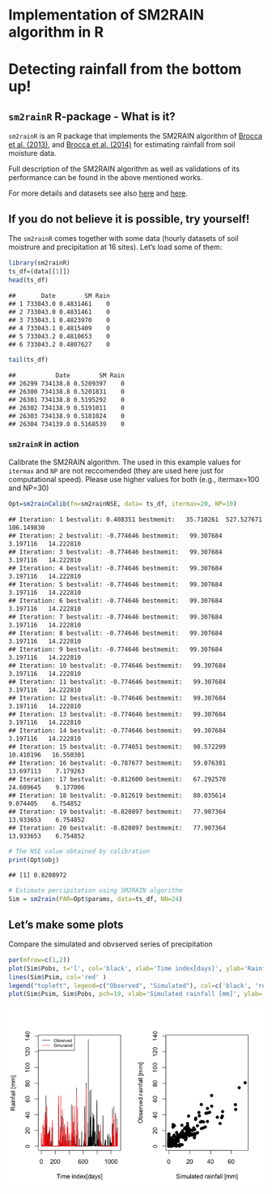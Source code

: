 
# Implementation of SM2RAIN algorithm in R

# Detecting rainfall from the bottom up\!

## `sm2rainR` R-package - What is it?

`sm2rainR` is an R package that implements the SM2RAIN algorithm of
[Brocca et al. (2013)](https://doi.org/10.1002/grl.50173), and [Brocca
et al. (2014)](https://doi.org/10.1002/2014JD021489) for estimating
rainfall from soil moisture data.

Full description of the SM2RAIN algorithm as well as validations of its
performance can be found in the above mentioned works.

For more details and datasets see also
[here](http://hydrology.irpi.cnr.it/research/sm2rain/) and
[here](http://www.irpi.cnr.it/en/focus/sm2rain/).

## If you do not believe it is possible, try yourself\!

The `sm2rainR` comes together with some data (hourly datasets of soil
moistrure and precipitation at 16 sites). Let’s load some of them:

``` r
library(sm2rainR)
ts_df=(data[[1]])
head(ts_df)
```

    ##       Date        SM Rain
    ## 1 733043.0 0.4831461    0
    ## 2 733043.0 0.4831461    0
    ## 3 733043.1 0.4823970    0
    ## 4 733043.1 0.4815409    0
    ## 5 733043.2 0.4810653    0
    ## 6 733043.2 0.4807627    0

``` r
tail(ts_df)
```

    ##           Date        SM Rain
    ## 26299 734138.8 0.5209397    0
    ## 26300 734138.8 0.5201831    0
    ## 26301 734138.8 0.5195292    0
    ## 26302 734138.9 0.5191011    0
    ## 26303 734138.9 0.5181024    0
    ## 26304 734139.0 0.5168539    0

### `sm2rainR` in action

Calibrate the SM2RAIN algorithm. The used in this example values for
`itermax` and `NP` are not reccomended (they are used here just for
computational speed). Please use higher values for both (e.g.,
itermax=100 and
    NP=30)

``` r
Opt=sm2rainCalib(fn=sm2rainNSE, data= ts_df, itermax=20, NP=10)
```

    ## Iteration: 1 bestvalit: 0.408351 bestmemit:   35.710261  527.527671  106.149830
    ## Iteration: 2 bestvalit: -0.774646 bestmemit:   99.307684    3.197116   14.222810
    ## Iteration: 3 bestvalit: -0.774646 bestmemit:   99.307684    3.197116   14.222810
    ## Iteration: 4 bestvalit: -0.774646 bestmemit:   99.307684    3.197116   14.222810
    ## Iteration: 5 bestvalit: -0.774646 bestmemit:   99.307684    3.197116   14.222810
    ## Iteration: 6 bestvalit: -0.774646 bestmemit:   99.307684    3.197116   14.222810
    ## Iteration: 7 bestvalit: -0.774646 bestmemit:   99.307684    3.197116   14.222810
    ## Iteration: 8 bestvalit: -0.774646 bestmemit:   99.307684    3.197116   14.222810
    ## Iteration: 9 bestvalit: -0.774646 bestmemit:   99.307684    3.197116   14.222810
    ## Iteration: 10 bestvalit: -0.774646 bestmemit:   99.307684    3.197116   14.222810
    ## Iteration: 11 bestvalit: -0.774646 bestmemit:   99.307684    3.197116   14.222810
    ## Iteration: 12 bestvalit: -0.774646 bestmemit:   99.307684    3.197116   14.222810
    ## Iteration: 13 bestvalit: -0.774646 bestmemit:   99.307684    3.197116   14.222810
    ## Iteration: 14 bestvalit: -0.774646 bestmemit:   99.307684    3.197116   14.222810
    ## Iteration: 15 bestvalit: -0.774651 bestmemit:   98.572299   10.410196   16.550301
    ## Iteration: 16 bestvalit: -0.787677 bestmemit:   59.076381   13.697113    7.179263
    ## Iteration: 17 bestvalit: -0.812600 bestmemit:   67.292570   24.609645    9.177006
    ## Iteration: 18 bestvalit: -0.812619 bestmemit:   80.035614    9.074405    6.754852
    ## Iteration: 19 bestvalit: -0.820897 bestmemit:   77.907364   13.933653    6.754852
    ## Iteration: 20 bestvalit: -0.820897 bestmemit:   77.907364   13.933653    6.754852

``` r
# The NSE value obtained by calibration
print(Opt$obj)
```

    ## [1] 0.8208972

``` r
# Estimate percipitation using SM2RAIN algorithm
Sim = sm2rain(PAR=Opt$params, data=ts_df, NN=24)
```

## Let’s make some plots

Compare the simulated and obvserved series of precipitation

``` r
par(mfrow=c(1,2))
plot(Sim$Pobs, t='l', col='black', xlab='Time index[days]', ylab='Rainfall [mm]')
lines(Sim$Psim, col='red' )
legend("topleft", legend=c("Observed", "Simulated"), col=c('black', 'red'), lty=c('solid','solid'), cex=0.7)
plot(Sim$Psim, Sim$Pobs, pch=19, xlab='Simulated rainfall [mm]', ylab='Observed rainfall [mm]')
```

![](README_files/figure-gfm/unnamed-chunk-3-1.png)<!-- -->
